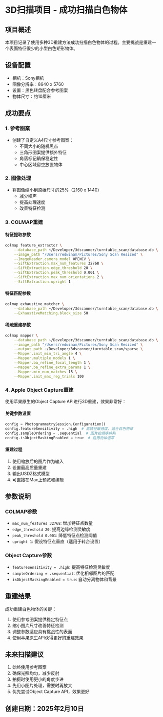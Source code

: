 # 3D扫描项目 - 成功扫描白色物体

## 项目概述
本项目记录了使用多种3D重建方法成功扫描白色物体的过程。主要挑战是重建一个表面特征很少的小型白色矩形物体。

## 设备配置
- 相机：Sony相机
- 图像分辨率：8640 x 5760
- 设置：黑色转盘配合参考图案
- 物体尺寸：约10厘米

## 成功要点

### 1. 参考图案
- 创建了自定义A4尺寸参考图案：
  - 不同大小的随机黑点
  - 三角形图案提供额外特征
  - 角落标记确保稳定性
  - 中心区域留空放置物体

### 2. 图像处理
- 将图像缩小到原始尺寸的25%（2160 x 1440）
  - 减少噪声
  - 提高处理速度
  - 改善特征检测

### 3. COLMAP重建

#### 特征提取参数
```bash
colmap feature_extractor \
    --database_path ~/Developer/3dscanner/turntable_scan/database.db \
    --image_path "/Users/redwinam/Pictures/Sony Scan Resized" \
    --ImageReader.camera_model OPENCV \
    --SiftExtraction.max_num_features 32768 \
    --SiftExtraction.edge_threshold 20 \
    --SiftExtraction.peak_threshold 0.001 \
    --SiftExtraction.max_num_orientations 2 \
    --SiftExtraction.upright 1
```

#### 特征匹配参数
```bash
colmap exhaustive_matcher \
    --database_path ~/Developer/3dscanner/turntable_scan/database.db \
    --ExhaustiveMatching.block_size 50
```

#### 稀疏重建参数
```bash
colmap mapper \
    --database_path ~/Developer/3dscanner/turntable_scan/database.db \
    --image_path "/Users/redwinam/Pictures/Sony Scan Resized" \
    --output_path ~/Developer/3dscanner/turntable_scan/sparse \
    --Mapper.init_min_tri_angle 4 \
    --Mapper.multiple_models 1 \
    --Mapper.ba_refine_focal_length 1 \
    --Mapper.ba_refine_extra_params 1 \
    --Mapper.min_num_matches 15 \
    --Mapper.init_max_reg_trials 100
```

### 4. Apple Object Capture重建

使用苹果原生的Object Capture API进行3D重建，效果非常好：

#### 关键参数设置
```python
config = PhotogrammetrySession.Configuration()
config.featureSensitivity = .high  # 高特征敏感度，适合白色物体
config.sampleOrdering = .sequential  # 图片按顺序排列
config.isObjectMaskingEnabled = true  # 启用物体遮罩
```

#### 重建过程
1. 使用缩放后的图片作为输入
2. 设置最高质量重建
3. 输出USDZ格式模型
4. 可直接在Mac上预览和编辑

## 参数说明

### COLMAP参数
- `max_num_features 32768`: 增加特征点数量
- `edge_threshold 20`: 提高边缘检测灵敏度
- `peak_threshold 0.001`: 降低特征点检测阈值
- `upright 1`: 假设特征点垂直（适用于转台设置）

### Object Capture参数
- `featureSensitivity = .high`: 提高特征检测灵敏度
- `sampleOrdering = .sequential`: 优化相邻图片的匹配
- `isObjectMaskingEnabled = true`: 自动分离物体和背景

## 重建结果
成功重建白色物体的关键：
1. 使用参考图案提供稳定特征点
2. 缩小图片尺寸改善特征检测
3. 调整参数适应具有挑战性的表面
4. 使用苹果原生API获得更好的重建效果

## 未来扫描建议
1. 始终使用参考图案
2. 确保光照均匀，减少反射
3. 拍摄时使用更小的角度步进
4. 先用小图片处理，需要时再放大
5. 优先尝试Object Capture API，效果更好

## 创建日期：2025年2月10日
